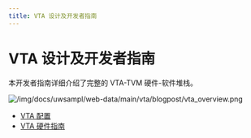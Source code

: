 ```yaml
---
title: VTA 设计及开发者指南
---
```


# VTA 设计及开发者指南

本开发者指南详细介绍了完整的 VTA-TVM 硬件-软件堆栈。

![/img/docs/uwsampl/web-data/main/vta/blogpost/vta_overview.png](/img/docs/uwsampl/web-data/main/vta/blogpost/vta_overview.png)

* [VTA 配置](config)
* [VTA 硬件指南](hardware)
